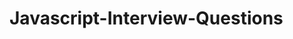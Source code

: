 # Javascript-Interview-Questions
<!--
#### Que 1. ABC

<details><summary>Answer</summary>
<p>
  XYZ
</p>
</details>

-->
